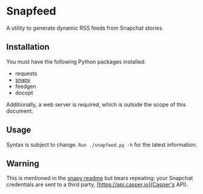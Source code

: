 Snapfeed
========

A utility to generate dynamic RSS feeds from Snapchat stories. 

Installation
------------

You must have the following Python packages installed:

* requests
* [snapy](https://github.com/tatosaurus/snapy)
* feedgen
* docopt

Additionally, a web server is required, which is outside the scope of this
document. 

Usage
-----

Syntax is subject to change. `Run ./snapfeed.py -h` for the latest information.


Warning
-------

This is mentioned in the [snapy readme](https://github.com/tatosaurus/snapy/blob/master/README.md)
but bears repeating: your Snapchat credentials are sent to a third party, 
[https://api.casper.io](Casper's API).


